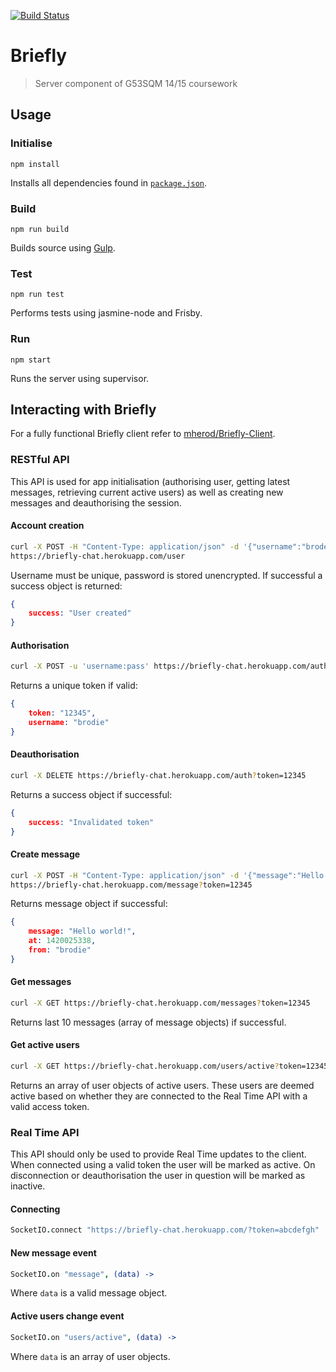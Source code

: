 [![Build Status](https://travis-ci.org/ryanbrodie/Briefly.svg?branch=master)](https://travis-ci.org/ryanbrodie/Briefly)

# Briefly

> Server component of G53SQM 14/15 coursework

## Usage

### Initialise

    npm install
    
Installs all dependencies found in [`package.json`](https://github.com/ryanbrodie/Briefly/blob/master/package.json).

### Build

    npm run build
    
Builds source using [Gulp](http://gulpjs.com/).

### Test

    npm run test

Performs tests using jasmine-node and Frisby.

### Run

    npm start
    
Runs the server using supervisor.

## Interacting with Briefly

For a fully functional Briefly client refer to [mherod/Briefly-Client](https://github.com/mherod/Briefly-Client).

### RESTful API

This API is used for app initialisation (authorising user, getting latest messages, retrieving current active users) as well as creating new messages and deauthorising the session.

#### Account creation
```bash
curl -X POST -H "Content-Type: application/json" -d '{"username":"brodes","password":"password"}' \
https://briefly-chat.herokuapp.com/user
```
Username must be unique, password is stored unencrypted. If successful a success object is returned:
```json
{
    success: "User created"
}
```
#### Authorisation
```bash
curl -X POST -u 'username:pass' https://briefly-chat.herokuapp.com/auth
```

Returns a unique token if valid:
```json
{
    token: "12345",
    username: "brodie"
}
```

#### Deauthorisation

```bash
curl -X DELETE https://briefly-chat.herokuapp.com/auth?token=12345
```

Returns a success object if successful:

```json
{
    success: "Invalidated token"
}
```

#### Create message

```bash
curl -X POST -H "Content-Type: application/json" -d '{"message":"Hello world!"}' \
https://briefly-chat.herokuapp.com/message?token=12345
```

Returns message object if successful:

```json
{
    message: "Hello world!",
    at: 1420025338,
    from: "brodie"
}
```

#### Get messages

```bash
curl -X GET https://briefly-chat.herokuapp.com/messages?token=12345
```

Returns last 10 messages (array of message objects) if successful.

#### Get active users

```bash
curl -X GET https://briefly-chat.herokuapp.com/users/active?token=12345
```

Returns an array of user objects of active users. These users are deemed active based on whether they are connected to the Real Time API with a valid access token.

### Real Time API

This API should only be used to provide Real Time updates to the client. When connected using a valid token the user will be marked as active. On disconnection or deauthorisation the user in question will be marked as inactive.

#### Connecting

```coffeescript
SocketIO.connect "https://briefly-chat.herokuapp.com/?token=abcdefgh"
```
#### New message event

```coffeescript
SocketIO.on "message", (data) ->
```

Where `data` is a valid message object.

#### Active users change event
```coffeescript
SocketIO.on "users/active", (data) ->
```
Where `data` is an array of user objects.
